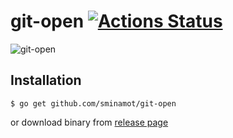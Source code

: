 # git-open [![Actions Status](https://github.com/sminamot/git-open/workflows/Go/badge.svg)](https://github.com/sminamot/git-open/actions)

![git-open](https://user-images.githubusercontent.com/26164869/73953393-ae0dd500-4943-11ea-91e2-fd7b4278c71b.gif)

## Installation
```
$ go get github.com/sminamot/git-open
```
or download binary from [release page](https://github.com/sminamot/git-open/releases)
